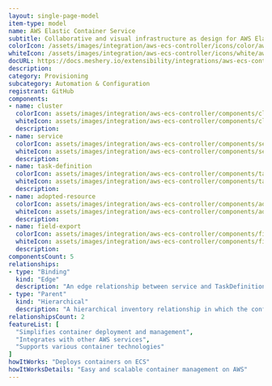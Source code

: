 ```yaml
---
layout: single-page-model
item-type: model
name: AWS Elastic Container Service
subtitle: Collaborative and visual infrastructure as design for AWS Elastic Container Service
colorIcon: /assets/images/integration/aws-ecs-controller/icons/color/aws-ecs-controller-color.svg
whiteIcon: /assets/images/integration/aws-ecs-controller/icons/white/aws-ecs-controller-white.svg
docURL: https://docs.meshery.io/extensibility/integrations/aws-ecs-controller
description: 
category: Provisioning
subcategory: Automation & Configuration
registrant: GitHub
components: 
- name: cluster
  colorIcon: assets/images/integration/aws-ecs-controller/components/cluster/icons/color/cluster-color.svg
  whiteIcon: assets/images/integration/aws-ecs-controller/components/cluster/icons/white/cluster-white.svg
  description: 
- name: service
  colorIcon: assets/images/integration/aws-ecs-controller/components/service/icons/color/service-color.svg
  whiteIcon: assets/images/integration/aws-ecs-controller/components/service/icons/white/service-white.svg
  description: 
- name: task-definition
  colorIcon: assets/images/integration/aws-ecs-controller/components/task-definition/icons/color/task-definition-color.svg
  whiteIcon: assets/images/integration/aws-ecs-controller/components/task-definition/icons/white/task-definition-white.svg
  description: 
- name: adopted-resource
  colorIcon: assets/images/integration/aws-ecs-controller/components/adopted-resource/icons/color/adopted-resource-color.svg
  whiteIcon: assets/images/integration/aws-ecs-controller/components/adopted-resource/icons/white/adopted-resource-white.svg
  description: 
- name: field-export
  colorIcon: assets/images/integration/aws-ecs-controller/components/field-export/icons/color/field-export-color.svg
  whiteIcon: assets/images/integration/aws-ecs-controller/components/field-export/icons/white/field-export-white.svg
  description: 
componentsCount: 5
relationships: 
- type: "Binding"
  kind: "Edge"
  description: "An edge relationship between service and TaskDefinition"
- type: "Parent"
  kind: "Hierarchical"
  description: "A hierarchical inventory relationship in which the configuration of (parent component) is patched with the configuration of (child component). "
relationshipsCount: 2
featureList: [
  "Simplifies container deployment and management",
  "Integrates with other AWS services",
  "Supports various container technologies"
]
howItWorks: "Deploys containers on ECS"
howItWorksDetails: "Easy and scalable container management on AWS"
---
```

